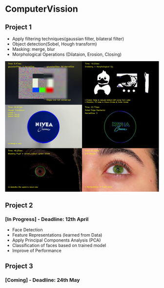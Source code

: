 # ComputerVission
## Project 1 
- Apply filtering techniques(gaussian filter, bilateral filter)
- Object detection(Sobel, Hough transform) 
- Masking: merge, blur
- Morphological Operations (Dilataion, Erosion, Closing)

![alt text](https://github.com/danilotpnta/ComputerVission/blob/main/preject1.jpg)

## Project 2 
### [In Progress] - Deadline: 12th April
- Face Detection
- Feature Representations (learned from Data)
- Apply Principal Components Analysis (PCA)
- Classification of faces based on trained model
- Improve of Performance


## Project 3 
### [Coming] - Deadline: 24th May
